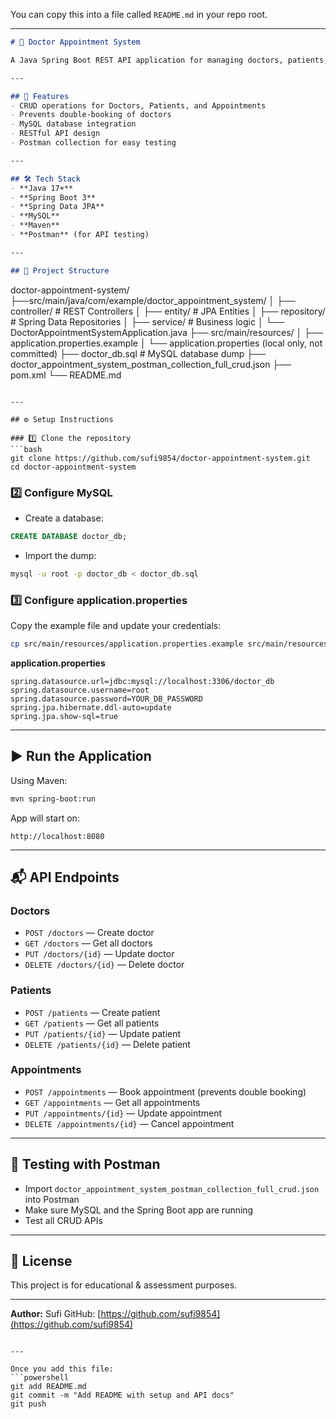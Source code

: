 You can copy this into a file called `README.md` in your repo root.

---

```markdown
# 🏥 Doctor Appointment System

A Java Spring Boot REST API application for managing doctors, patients, and appointment bookings with MySQL database integration.

---

## 📌 Features
- CRUD operations for Doctors, Patients, and Appointments
- Prevents double-booking of doctors
- MySQL database integration
- RESTful API design
- Postman collection for easy testing

---

## 🛠️ Tech Stack
- **Java 17+**
- **Spring Boot 3**
- **Spring Data JPA**
- **MySQL**
- **Maven**
- **Postman** (for API testing)

---

## 📂 Project Structure
```

doctor-appointment-system/
├──src/main/java/com/example/doctor\_appointment\_system/
│    ├── controller/   # REST Controllers
│    ├── entity/       # JPA Entities
│    ├── repository/   # Spring Data Repositories
│    ├── service/      # Business logic
│    └── DoctorAppointmentSystemApplication.java
├── src/main/resources/
│    ├── application.properties.example
│    └── application.properties (local only, not committed)
├── doctor\_db.sql      # MySQL database dump
├── doctor\_appointment\_system\_postman\_collection\_full\_crud.json
├── pom.xml
└── README.md

````

---

## ⚙️ Setup Instructions

### 1️⃣ Clone the repository
```bash
git clone https://github.com/sufi9854/doctor-appointment-system.git
cd doctor-appointment-system
````

### 2️⃣ Configure MySQL

* Create a database:

```sql
CREATE DATABASE doctor_db;
```

* Import the dump:

```bash
mysql -u root -p doctor_db < doctor_db.sql
```

### 3️⃣ Configure application.properties

Copy the example file and update your credentials:

```bash
cp src/main/resources/application.properties.example src/main/resources/application.properties
```

**application.properties**

```properties
spring.datasource.url=jdbc:mysql://localhost:3306/doctor_db
spring.datasource.username=root
spring.datasource.password=YOUR_DB_PASSWORD
spring.jpa.hibernate.ddl-auto=update
spring.jpa.show-sql=true
```

---

## ▶️ Run the Application

Using Maven:

```bash
mvn spring-boot:run
```

App will start on:

```
http://localhost:8080
```

---

## 📬 API Endpoints

### **Doctors**

* `POST /doctors` — Create doctor
* `GET /doctors` — Get all doctors
* `PUT /doctors/{id}` — Update doctor
* `DELETE /doctors/{id}` — Delete doctor

### **Patients**

* `POST /patients` — Create patient
* `GET /patients` — Get all patients
* `PUT /patients/{id}` — Update patient
* `DELETE /patients/{id}` — Delete patient

### **Appointments**

* `POST /appointments` — Book appointment (prevents double booking)
* `GET /appointments` — Get all appointments
* `PUT /appointments/{id}` — Update appointment
* `DELETE /appointments/{id}` — Cancel appointment

---

## 🧪 Testing with Postman

* Import `doctor_appointment_system_postman_collection_full_crud.json` into Postman
* Make sure MySQL and the Spring Boot app are running
* Test all CRUD APIs

---

## 📜 License

This project is for educational & assessment purposes.

---

**Author:** Sufi
GitHub: [https://github.com/sufi9854](https://github.com/sufi9854)

````

---

Once you add this file:  
```powershell
git add README.md
git commit -m "Add README with setup and API docs"
git push
````

